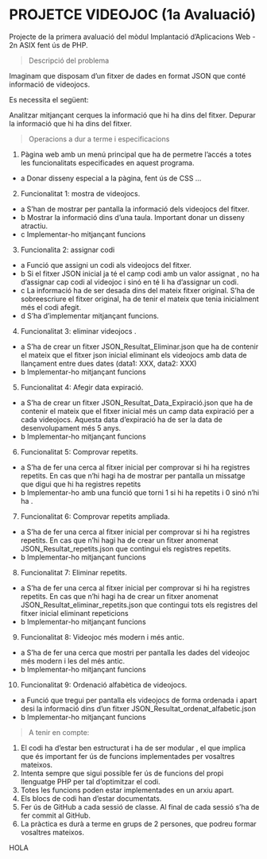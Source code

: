 # PROJETCE VIDEOJOC (1a Avaluació)

Projecte de la primera avaluació del mòdul Implantació d’Aplicacions Web - 2n ASIX fent ús de PHP.

> Descripció del problema

Imaginam que disposam d’un fitxer de dades en format JSON que conté informació de videojocs. 

Es necessita el següent: 

Analitzar mitjançant cerques la informació que hi ha dins del fitxer.
Depurar la informació que hi ha dins del fitxer.

> Operacions a dur a terme i especificacions

1. Pàgina web amb un menú principal que ha de permetre l’accés a totes les funcionalitats especificades en aquest programa. 

- a Donar disseny especial a la pàgina, fent ús de CSS …

2. Funcionalitat 1: mostra de videojocs. 

- a S’han de mostrar per pantalla la informació dels videojocs del fitxer.
- b Mostrar la informació dins d’una taula. Important donar un disseny atractiu. 
- c Implementar-ho mitjançant funcions

3. Funcionalita 2: assignar codi
- a Funció que assigni un codi als videojocs del fitxer.
- b Si el fitxer JSON inicial ja té el camp codi amb un valor assignat , no ha d’assignar cap codi al videojoc i sinó en té li ha d’assignar un codi.
- c La informació ha de ser desada dins del mateix fitxer original. S’ha de sobreescriure el fitxer original, ha de tenir el mateix que tenia inicialment més el codi afegit. 
- d S’ha d’implementar mitjançant funcions. 

4. Funcionalitat 3: eliminar videojocs .
- a S’ha de crear un fitxer JSON_Resultat_Eliminar.json que ha de contenir el mateix que el fitxer json inicial eliminant els videojocs amb data de llançament entre dues dates (data1: XXX, data2: XXX)
- b Implementar-ho mitjançant funcions

5. Funcionalitat 4: Afegir data expiració. 
- a S’ha de crear un fitxer JSON_Resultat_Data_Expiració.json que ha de contenir el mateix que el fitxer inicial més un camp data expiració per a cada videojocs. Aquesta data d’expiració ha de ser la data de desenvolupament més 5 anys.
- b Implementar-ho mitjançant funcions
 
6. Funcionalitat 5: Comprovar repetits. 
- a S’ha de fer una cerca al fitxer inicial per comprovar si hi ha registres repetits. En cas que n’hi hagi ha de mostrar per pantalla un missatge que digui que hi ha registres repetits
- b Implementar-ho amb una funció que torni 1 si hi ha repetits i 0 sinó n’hi ha . 

7. Funcionalitat 6: Comprovar repetits ampliada. 
- a S’ha de fer una cerca al fitxer inicial per comprovar si hi ha registres repetits. En cas que n’hi hagi ha de crear un fitxer anomenat JSON_Resultat_repetits.json que contingui els registres repetits. 
- b Implementar-ho mitjançant funcions

8. Funcionalitat 7: Eliminar repetits. 
- a S’ha de fer una cerca al fitxer inicial per comprovar si hi ha registres repetits. En cas que n’hi hagi ha de crear un fitxer anomenat JSON_Resultat_eliminar_repetits.json que contingui tots els registres del fitxer inicial eliminant repeticions 
- b Implementar-ho mitjançant funcions

9. Funcionalitat 8: Videojoc més modern i més antic.
- a S’ha de fer una cerca que mostri per pantalla les dades del videojoc més modern i les del més antic.
- b Implementar-ho mitjançant funcions

10. Funcionalitat 9: Ordenació alfabètica de videojocs.
- a Funció que tregui per pantalla els videojocs de forma ordenada i apart desi la informació dins d’un fitxer JSON_Resultat_ordenat_alfabetic.json
- b Implementar-ho mitjançant funcions


> A tenir en compte: 
1. El codi ha d’estar ben estructurat i ha de ser modular , el que implica que és important fer ús de funcions implementades per vosaltres mateixos.
2. Intenta sempre que sigui possible fer ús de funcions del propi llenguatge PHP per tal d’optimitzar el codi.
3. Totes les funcions poden estar implementades en un arxiu apart.
4. Els blocs de codi han d’estar documentats. 
5. Fer ús de GitHub a cada sessió de classe. Al final de cada sessió s’ha de fer commit al GitHub.
6. La pràctica es durà a terme en grups de 2 persones, que podreu formar vosaltres mateixos. 

HOLA